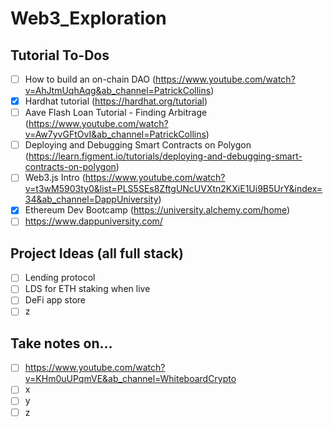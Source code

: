 # Web3_Exploration

## Tutorial To-Dos
- [ ] How to build an on-chain DAO (https://www.youtube.com/watch?v=AhJtmUqhAqg&ab_channel=PatrickCollins)
- [x] Hardhat tutorial (https://hardhat.org/tutorial)
- [ ] Aave Flash Loan Tutorial - Finding Arbitrage (https://www.youtube.com/watch?v=Aw7yvGFtOvI&ab_channel=PatrickCollins)
- [ ] Deploying and Debugging Smart Contracts on Polygon (https://learn.figment.io/tutorials/deploying-and-debugging-smart-contracts-on-polygon)
- [ ] Web3.js Intro (https://www.youtube.com/watch?v=t3wM5903ty0&list=PLS5SEs8ZftgUNcUVXtn2KXiE1Ui9B5UrY&index=34&ab_channel=DappUniversity)
- [x] Ethereum Dev Bootcamp (https://university.alchemy.com/home)
- [ ] https://www.dappuniversity.com/

## Project Ideas (all full stack)
- [ ] Lending protocol
- [ ] LDS for ETH staking when live
- [ ] DeFi app store
- [ ] z

## Take notes on...
- [ ] https://www.youtube.com/watch?v=KHm0uUPqmVE&ab_channel=WhiteboardCrypto
- [ ] x
- [ ] y
- [ ] z
